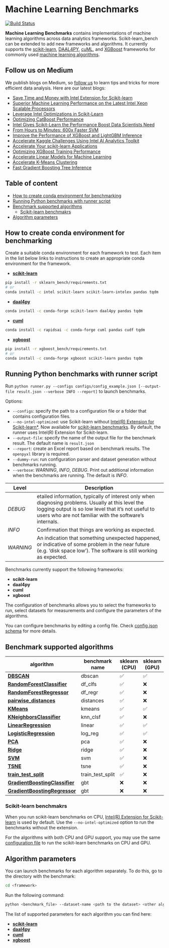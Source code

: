 
# Machine Learning Benchmarks <!-- omit in toc -->

[![Build Status](https://dev.azure.com/daal/scikit-learn_bench/_apis/build/status/IntelPython.scikit-learn_bench?branchName=main)](https://dev.azure.com/daal/scikit-learn_bench/_build/latest?definitionId=8&branchName=main)

**Machine Learning Benchmarks** contains implementations of machine learning algorithms
across data analytics frameworks.  Scikit-learn_bench can be extended to add new frameworks
and algorithms. It currently supports the [scikit-learn](https://scikit-learn.org/),
[DAAL4PY](https://intelpython.github.io/daal4py/), [cuML](https://github.com/rapidsai/cuml),
and [XGBoost](https://github.com/dmlc/xgboost) frameworks for commonly used
[machine learning algorithms](#supported-algorithms).

## Follow us on Medium <!-- omit in toc -->

We publish blogs on Medium, so [follow us](https://medium.com/intel-analytics-software/tagged/machine-learning) to learn tips and tricks for more efficient data analysis. Here are our latest blogs:

- [Save Time and Money with Intel Extension for Scikit-learn](https://medium.com/intel-analytics-software/save-time-and-money-with-intel-extension-for-scikit-learn-33627425ae4)
- [Superior Machine Learning Performance on the Latest Intel Xeon Scalable Processors](https://medium.com/intel-analytics-software/superior-machine-learning-performance-on-the-latest-intel-xeon-scalable-processor-efdec279f5a3)
- [Leverage Intel Optimizations in Scikit-Learn](https://medium.com/intel-analytics-software/leverage-intel-optimizations-in-scikit-learn-f562cb9d5544)
- [Optimizing CatBoost Performance](https://medium.com/intel-analytics-software/optimizing-catboost-performance-4f73f0593071)
- [Intel Gives Scikit-Learn the Performance Boost Data Scientists Need](https://medium.com/intel-analytics-software/intel-gives-scikit-learn-the-performance-boost-data-scientists-need-42eb47c80b18)
- [From Hours to Minutes: 600x Faster SVM](https://medium.com/intel-analytics-software/from-hours-to-minutes-600x-faster-svm-647f904c31ae)
- [Improve the Performance of XGBoost and LightGBM Inference](https://medium.com/intel-analytics-software/improving-the-performance-of-xgboost-and-lightgbm-inference-3b542c03447e)
- [Accelerate Kaggle Challenges Using Intel AI Analytics Toolkit](https://medium.com/intel-analytics-software/accelerate-kaggle-challenges-using-intel-ai-analytics-toolkit-beb148f66d5a)
- [Accelerate Your scikit-learn Applications](https://medium.com/intel-analytics-software/improving-the-performance-of-xgboost-and-lightgbm-inference-3b542c03447e)
- [Optimizing XGBoost Training Performance](https://medium.com/intel-analytics-software/new-optimizations-for-cpu-in-xgboost-1-1-81144ea21115)
- [Accelerate Linear Models for Machine Learning](https://medium.com/intel-analytics-software/accelerating-linear-models-for-machine-learning-5a75ff50a0fe)
- [Accelerate K-Means Clustering](https://medium.com/intel-analytics-software/accelerate-k-means-clustering-6385088788a1)
- [Fast Gradient Boosting Tree Inference](https://medium.com/intel-analytics-software/fast-gradient-boosting-tree-inference-for-intel-xeon-processors-35756f174f55)

## Table of content <!-- omit in toc -->

- [How to create conda environment for benchmarking](#how-to-create-conda-environment-for-benchmarking)
- [Running Python benchmarks with runner script](#running-python-benchmarks-with-runner-script)
- [Benchmark supported algorithms](#benchmark-supported-algorithms)
  - [Scikit-learn benchmakrs](#scikit-learn-benchmakrs)
- [Algorithm parameters](#algorithm-parameters)

## How to create conda environment for benchmarking

Create a suitable conda environment for each framework to test. Each item in the list below links to instructions to create an appropriate conda environment for the framework.

- [**scikit-learn**](sklearn_bench#how-to-create-conda-environment-for-benchmarking)

```bash
pip install -r sklearn_bench/requirements.txt
# or
conda install -c intel scikit-learn scikit-learn-intelex pandas tqdm
```

- [**daal4py**](daal4py_bench#how-to-create-conda-environment-for-benchmarking)

```bash
conda install -c conda-forge scikit-learn daal4py pandas tqdm
```

- [**cuml**](cuml_bench#how-to-create-conda-environment-for-benchmarking)

```bash
conda install -c rapidsai -c conda-forge cuml pandas cudf tqdm
```

- [**xgboost**](xgboost_bench#how-to-create-conda-environment-for-benchmarking)

```bash
pip install -r xgboost_bench/requirements.txt
# or
conda install -c conda-forge xgboost scikit-learn pandas tqdm
```

## Running Python benchmarks with runner script

Run `python runner.py --configs configs/config_example.json [--output-file result.json --verbose INFO --report]` to launch benchmarks.

Options:

- ``--configs``: specify the path to a configuration file or a folder that contains configuration files.
- ``--no-intel-optimized``: use Scikit-learn without [Intel(R) Extension for Scikit-learn*](#intelr-extension-for-scikit-learn-support). Now available for [scikit-learn benchmarks](https://github.com/IntelPython/scikit-learn_bench/tree/main/sklearn_bench). By default, the runner uses Intel(R) Extension for Scikit-learn.
- ``--output-file``: specify the name of the output file for the benchmark result. The default name is `result.json`
- ``--report``: create an Excel report based on benchmark results. The `openpyxl` library is required.
- ``--dummy-run``: run configuration parser and dataset generation without benchmarks running.
- ``--verbose``: *WARNING*, *INFO*, *DEBUG*. Print out additional information when the benchmarks are running. The default is *INFO*.

|   Level   |  Description  |
|-----------|---------------|
| *DEBUG*   | etailed information, typically of interest only when diagnosing problems. Usually at this level the logging output is so low level that it’s not useful to users who are not familiar with the software’s internals. |
| *INFO*    | Confirmation that things are working as expected. |
| *WARNING* | An indication that something unexpected happened, or indicative of some problem in the near future (e.g. ‘disk space low’). The software is still working as expected. |

Benchmarks currently support the following frameworks:

- **scikit-learn**
- **daal4py**
- **cuml**
- **xgboost**

The configuration of benchmarks allows you to select the frameworks to run, select datasets for measurements and configure the parameters of the algorithms.

 You can configure benchmarks by editing a config file. Check  [config.json schema](https://github.com/IntelPython/scikit-learn_bench/blob/main/configs/README.md) for more details.

## Benchmark supported algorithms

| algorithm  | benchmark name | sklearn (CPU) | sklearn (GPU) | daal4py | cuml | xgboost |
|---|---|---|---|---|---|---|
|**[DBSCAN](https://scikit-learn.org/stable/modules/generated/sklearn.cluster.DBSCAN.html)**|dbscan|:white_check_mark:|:white_check_mark:|:white_check_mark:|:white_check_mark:|:x:|
|**[RandomForestClassifier](https://scikit-learn.org/stable/modules/generated/sklearn.ensemble.RandomForestClassifier.html)**|df_clfs|:white_check_mark:|:x:|:white_check_mark:|:white_check_mark:|:x:|
|**[RandomForestRegressor](https://scikit-learn.org/stable/modules/generated/sklearn.ensemble.RandomForestRegressor.html)**|df_regr|:white_check_mark:|:x:|:white_check_mark:|:white_check_mark:|:x:|
|**[pairwise_distances](https://scikit-learn.org/stable/modules/generated/sklearn.metrics.pairwise_distances.html)**|distances|:white_check_mark:|:x:|:white_check_mark:|:x:|:x:|
|**[KMeans](https://scikit-learn.org/stable/modules/generated/sklearn.cluster.KMeans.html)**|kmeans|:white_check_mark:|:white_check_mark:|:white_check_mark:|:white_check_mark:|:x:|
|**[KNeighborsClassifier](https://scikit-learn.org/stable/modules/generated/sklearn.neighbors.KNeighborsClassifier.html)**|knn_clsf|:white_check_mark:|:x:|:x:|:white_check_mark:|:x:|
|**[LinearRegression](https://scikit-learn.org/stable/modules/generated/sklearn.linear_model.LinearRegression.html)**|linear|:white_check_mark:|:white_check_mark:|:white_check_mark:|:white_check_mark:|:x:|
|**[LogisticRegression](https://scikit-learn.org/stable/modules/generated/sklearn.linear_model.LogisticRegression.html)**|log_reg|:white_check_mark:|:white_check_mark:|:white_check_mark:|:white_check_mark:|:x:|
|**[PCA](https://scikit-learn.org/stable/modules/generated/sklearn.decomposition.PCA.html)**|pca|:white_check_mark:|:x:|:white_check_mark:|:white_check_mark:|:x:|
|**[Ridge](https://scikit-learn.org/stable/modules/generated/sklearn.linear_model.Ridge.html)**|ridge|:white_check_mark:|:x:|:white_check_mark:|:white_check_mark:|:x:|
|**[SVM](https://scikit-learn.org/stable/modules/generated/sklearn.svm.SVC.html)**|svm|:white_check_mark:|:x:|:white_check_mark:|:white_check_mark:|:x:|
|**[TSNE](https://scikit-learn.org/stable/modules/generated/sklearn.manifold.TSNE.html)**|tsne|:white_check_mark:|:x:|:x:|:white_check_mark:|:x:|
|**[train_test_split](https://scikit-learn.org/stable/modules/generated/sklearn.model_selection.train_test_split.html)**|train_test_split|:white_check_mark:|:x:|:x:|:white_check_mark:|:x:|
|**[GradientBoostingClassifier](https://scikit-learn.org/stable/modules/generated/sklearn.ensemble.GradientBoostingClassifier.html)**|gbt|:x:|:x:|:x:|:x:|:white_check_mark:|
|**[GradientBoostingRegressor](https://scikit-learn.org/stable/modules/generated/sklearn.ensemble.GradientBoostingRegressor.html)**|gbt|:x:|:x:|:x:|:x:|:white_check_mark:|

### Scikit-learn benchmakrs

When you run scikit-learn benchmarks on CPU, [Intel(R) Extension for Scikit-learn](https://github.com/intel/scikit-learn-intelex) is used by default. Use the ``--no-intel-optimized`` option to run the benchmarks without the extension.

For the algorithms with both CPU and GPU support, you may use the same [configuration file](https://github.com/IntelPython/scikit-learn_bench/blob/main/configs/skl_xpu_config.json) to run the scikit-learn benchmarks on CPU and GPU.

## Algorithm parameters

You can launch benchmarks for each algorithm separately.
To do this, go to the directory with the benchmark:

```bash
cd <framework>
```

Run the following command:

```bash
python <benchmark_file> --dataset-name <path to the dataset> <other algorithm parameters>
```

The list of supported parameters for each algorithm you can find here:

- [**scikit-learn**](sklearn_bench#algorithms-parameters)
- [**daal4py**](daal4py_bench#algorithms-parameters)
- [**cuml**](cuml_bench#algorithms-parameters)
- [**xgboost**](xgboost_bench#algorithms-parameters)
